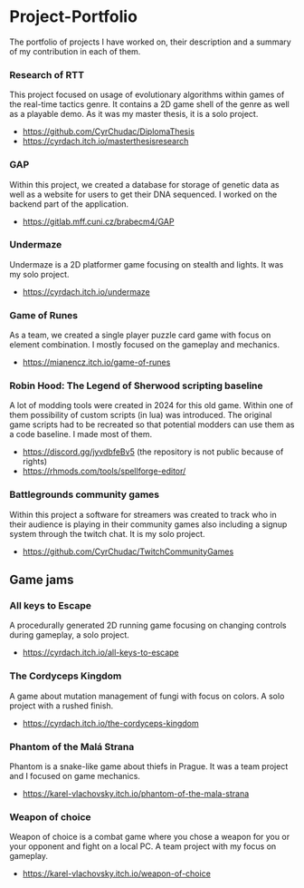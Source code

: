 
# Project-Portfolio
The portfolio of projects I have worked on, their description and a summary of my contribution in each of them.

### Research of RTT
This project focused on usage of evolutionary algorithms within games of the real-time tactics genre. It contains a 2D game shell of the genre as well as a playable demo. As it was my master thesis, it is a solo project.
- https://github.com/CyrChudac/DiplomaThesis
- https://cyrdach.itch.io/masterthesisresearch
### GAP
Within this project, we created a database for storage of genetic data as well as a website for users to get their DNA sequenced. I worked on the backend part of the application.
- https://gitlab.mff.cuni.cz/brabecm4/GAP
### Undermaze
Undermaze is a 2D platformer game focusing on stealth and lights. It was my solo project.
- https://cyrdach.itch.io/undermaze
### Game of Runes
As a team, we created a single player puzzle card game with focus on element combination. I mostly focused on the gameplay and mechanics.
- https://mianencz.itch.io/game-of-runes
### Robin Hood: The Legend of Sherwood scripting baseline
A lot of modding tools were created in 2024 for this old game. Within one of them possibility of custom scripts (in lua) was introduced. The original game scripts had to be recreated so that potential modders can use them as a code baseline. I made most of them.
- https://discord.gg/jyvdbfeBv5 (the repository is not public because of rights)
- https://rhmods.com/tools/spellforge-editor/
### Battlegrounds community games
Within this project a software for streamers was created to track who in their audience is playing in their community games also including a signup system through the twitch chat. It is my solo project.
- https://github.com/CyrChudac/TwitchCommunityGames
## Game jams
### All keys to Escape
A procedurally generated 2D running game focusing on changing controls during gameplay, a solo project.
- https://cyrdach.itch.io/all-keys-to-escape
### The Cordyceps Kingdom
A game about mutation management of fungi with focus on colors. A solo project with a rushed finish.
- https://cyrdach.itch.io/the-cordyceps-kingdom
### Phantom of the Malá Strana
Phantom is a snake-like game about thiefs in Prague. It was a team project and I focused on game mechanics.
- https://karel-vlachovsky.itch.io/phantom-of-the-mala-strana
### Weapon of choice
Weapon of choice is a combat game where you chose a weapon for you or your opponent and fight on a local PC. A team project with my focus on gameplay.
- https://karel-vlachovsky.itch.io/weapon-of-choice

